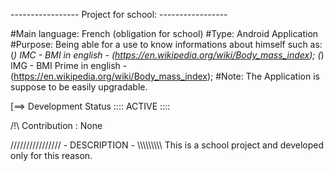 -----------------  Project for school:  -----------------

#Main language: French (obligation for school)
#Type: Android Application
#Purpose: Being able for a use to know informations about himself such as:
	(*) IMC - BMI in english - 
(https://en.wikipedia.org/wiki/Body_mass_index);
	(*) IMG - BMI Prime in english - 
(https://en.wikipedia.org/wiki/Body_mass_index);
#Note: The Application is suppose to be easily upgradable. 

[==> Development Status :::: ACTIVE ::::

/!\ Contribution : None

////////////////  - DESCRIPTION -  \\\\\\\\\\\\\\\\\\
This is a school project and developed only for this reason.

